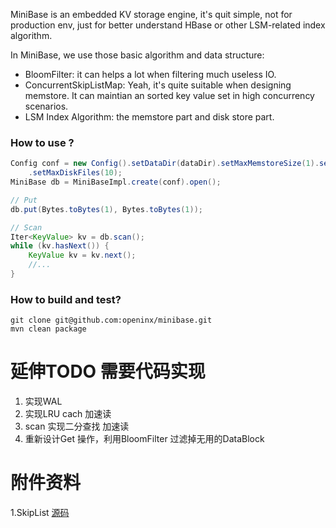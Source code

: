 MiniBase is an embedded KV storage engine, it's quit simple, not for production env, just for better understand HBase or
other LSM-related index algorithm.

In MiniBase, we use those basic algorithm and data structure:

* BloomFilter: it can helps a lot when filtering much useless IO.
* ConcurrentSkipListMap: Yeah, it's quite suitable when designing memstore. It can maintian an sorted key value set in
high concurrency scenarios.
* LSM Index Algorithm: the memstore part and disk store part.

### How to use ?

```java
Config conf = new Config().setDataDir(dataDir).setMaxMemstoreSize(1).setFlushMaxRetries(1)
    .setMaxDiskFiles(10);
MiniBase db = MiniBaseImpl.create(conf).open();

// Put
db.put(Bytes.toBytes(1), Bytes.toBytes(1));

// Scan
Iter<KeyValue> kv = db.scan();
while (kv.hasNext()) {
    KeyValue kv = kv.next();
    //...
}
```

### How to build and test?

```shell
git clone git@github.com:openinx/minibase.git
mvn clean package
```


# 延伸TODO 需要代码实现
1. 实现WAL
2. 实现LRU cach 加速读
3. scan 实现二分查找 加速读
4. 重新设计Get 操作，利用BloomFilter 过滤掉无用的DataBlock


# 附件资料
1.SkipList [源码](https://github.com/openinx/algorithm-solution/blob/master/template/sort/SkipList.java)
  
